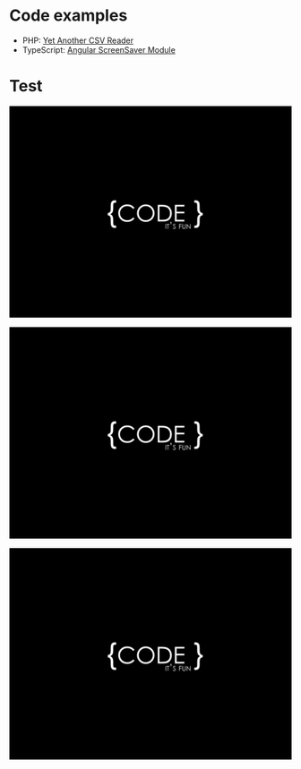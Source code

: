 # Code examples


 - PHP: [Yet Another CSV Reader](php/README.md)
 - TypeScript: [Angular ScreenSaver Module](angular/README.md)

# Test

<img src="https://github.com/IStranger/code-examples/blob/master/_assets/code-its-fun.jpg?raw=true" width="850" />

![alt text](https://github.com/IStranger/code-examples/blob/master/_assets/code-its-fun.jpg?raw=true)


<p align="center">
    <a href="https://fx4.ru/" target="_blank">
        <img src="https://github.com/IStranger/code-examples/blob/master/_assets/code-its-fun.jpg?raw=true" width="800" alt="Full-Stack Developer" />
    </a>
</p>
